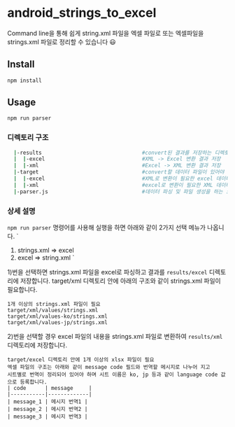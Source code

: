 # android_strings_to_excel
Command line을 통해 쉽게 string.xml 파일을 엑셀 파일로 또는 엑셀파일을 strings.xml 파일로 정리할 수 있습니다 😃

## Install
```sh
npm install
```
## Usage
```sh
npm run parser
```

### 디렉토리 구조
``` bash
  |-results                                #convert된 결과를 저장하는 디렉토리
  |  |-excel                               #XML -> Excel 변환 결과 저장
  |  |-xml                                 #Excel -> XML 변환 결과 저장
  |-target                                 #convert할 데이터 파일이 있어야 하는 디렉토리
  |  |-excel                               #XML로 변환이 필요한 excel 데이터
  |  |-xml                                 #excel로 변환이 필요한 XML 데이터
  |-parser.js                              #데이터 파싱 및 파일 생성을 하는 코드
```


### 상세 설명
`npm run parser` 명령어를 사용해 실행을 하면 아래와 같이 2가지 선택 메뉴가 나옵니다.
`
  1) strings.xml => excel
  2) excel => string.xml
`

1)번을 선택하면 strings.xml 파일을 excel로 파싱하고 결과를 `results/excel` 디렉토리에 저장합니다.
target/xml 디렉토리 안에 아래의 구조와 같이 strings.xml 파일이 필요합니다.

```
1개 이상의 strings.xml 파일이 필요
target/xml/values/strings.xml
target/xml/values-ko/strings.xml
target/xml/values-jp/strings.xml
```

2)번을 선택할 경우 excel 파일의 내용을 strings.xml 파일로 변환하여 `results/xml` 디렉토리에 저장합니다.

```
target/excel 디렉토리 안에 1개 이상의 xlsx 파일이 필요
엑셀 파일의 구조는 아래와 같이 message code 필드와 번역할 메시지로 나누어 지고
시트별로 번역이 정리되어 있어야 하며 시트 이름은 ko, jp 등과 같이 language code 값으로 등록합니다.
| code      | message     |
|-----------|-------------|
| message_1 | 메시지 번역1 |
| message_2 | 메시지 번역2 |
| message_3 | 메시지 번역3 |
```

